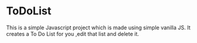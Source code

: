 # ToDoList
This is a simple Javascript project which is made using simple vanilla JS. It creates a To Do List for you ,edit that list and delete it.
